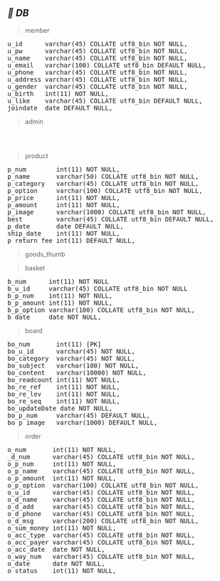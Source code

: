 ## **_💾 DB_**

> member
<pre>
u_id      varchar(45) COLLATE utf8_bin NOT NULL,
u_pw      varchar(45) COLLATE utf8_bin NOT NULL,
u_name    varchar(45) COLLATE utf8_bin NOT NULL,
u_email   varchar(100) COLLATE utf8_bin DEFAULT NULL,
u_phone   varchar(45) COLLATE utf8_bin NOT NULL,
u_address varchar(45) COLLATE utf8_bin NOT NULL,
u_gender  varchar(45) COLLATE utf8_bin NOT NULL,
u_birth   int(11) NOT NULL,
u_like    varchar(45) COLLATE utf8_bin DEFAULT NULL,
joindate  date DEFAULT NULL,
</pre>

> admin
<pre>


</pre>
 
> product
<pre>
p_num        int(11) NOT NULL,
p_name       varchar(50) COLLATE utf8_bin NOT NULL,
p_category   varchar(45) COLLATE utf8_bin NOT NULL,
p_option     varchar(100) COLLATE utf8_bin NOT NULL,
p_price      int(11) NOT NULL,
p_amount     int(11) NOT NULL,
p_image      varchar(1000) COLLATE utf8_bin NOT NULL,
best         varchar(45) COLLATE utf8_bin DEFAULT NULL,
p_date       date DEFAULT NULL,
ship_date    int(11) NOT NULL,
p_return_fee int(11) DEFAULT NULL,
</pre>
> goods_thumb

> basket
<pre>
b_num      int(11) NOT NULL
b_u_id     varchar(45) COLLATE utf8_bin NOT NULL
b_p_num    int(11) NOT NULL,
b_p_amount int(11) NOT NULL,
b_p_option varchar(100) COLLATE utf8_bin NOT NULL,
b_date     date NOT NULL,
</pre>

> board
<pre>
bo_num       int(11) [PK]
bo_u_id      varchar(45) NOT NULL,
bo_category  varchar(45) NOT NULL,
bo_subject   varchar(100) NOT NULL,
bo_content   varchar(10000) NOT NULL,
bo_readcount int(11) NOT NULL,
bo_re_ref    int(11) NOT NULL,
bo_re_lev    int(11) NOT NULL,
bo_re_seq    int(11) NOT NULL,
bo_updateDate date NOT NULL,
bo_p_num     varchar(45) DEFAULT NULL,
bo_p_image   varchar(1000) DEFAULT NULL,
</pre>

> order
<pre>
o_num       int(11) NOT NULL,
_d_num      varchar(45) COLLATE utf8_bin NOT NULL,
o_p_num     int(11) NOT NULL,
o_p_name    varchar(45) COLLATE utf8_bin NOT NULL,
o_p_amount  int(11) NOT NULL,
o_p_option  varchar(100) COLLATE utf8_bin NOT NULL,
o_u_id      varchar(45) COLLATE utf8_bin NOT NULL,
o_d_name    varchar(45) COLLATE utf8_bin NOT NULL,
o_d_add     varchar(45) COLLATE utf8_bin NOT NULL,
o_d_phone   varchar(45) COLLATE utf8_bin NOT NULL,
o_d_msg     varchar(200) COLLATE utf8_bin NOT NULL,
o_sum_money int(11) NOT NULL,
o_acc_type  varchar(45) COLLATE utf8_bin NOT NULL,
o_acc_payer varchar(45) COLLATE utf8_bin NOT NULL,
o_acc_date  date NOT NULL,
o_way_num   varchar(45) COLLATE utf8_bin NOT NULL,
o_date      date NOT NULL,
o_status    int(11) NOT NULL,
</pre>
